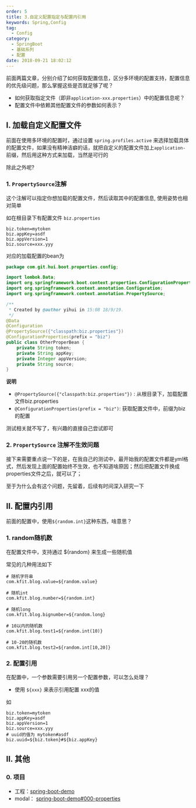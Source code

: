 ```yaml
---
order: 5
title: 3.自定义配置指定与配置内引用
keywords: Spring,Config
tag: 
  - Config
category: 
  - SpringBoot
  - 基础系列
  - 配置
date: 2018-09-21 18:02:12
---
```



前面两篇文章，分别介绍了如何获取配置信息，区分多环境的配置支持，配置信息的优先级问题，那么掌握这些是否就足够了呢？

- 如何获取指定文件（即非`application-xxx.properties`）中的配置信息呢？
- 配置文件中依赖其他配置文件的参数如何表示？

<!-- more -->


## I. 加载自定义配置文件

前面在使用多环境的配置时，通过设置 `spring.profiles.active` 来选择加载具体的配置文件，如果没有精神洁癖的话，就把自定义的配置文件加上`application-`前缀，然后用这种方式来加载，当然是可行的

除此之外呢?

### 1. `PropertySource`注解

这个注解可以指定你想加载的配置文件，然后读取其中的配置信息, 使用姿势也相对简单

如在根目录下有配置文件 `biz.properties`

```properties
biz.token=mytoken
biz.appKey=asdf
biz.appVersion=1
biz.source=xxx.yyy
```

对应的加载配置的bean为

```java
package com.git.hui.boot.properties.config;

import lombok.Data;
import org.springframework.boot.context.properties.ConfigurationProperties;
import org.springframework.context.annotation.Configuration;
import org.springframework.context.annotation.PropertySource;

/**
 * Created by @author yihui in 15:08 18/9/19.
 */
@Data
@Configuration
@PropertySource({"classpath:biz.properties"})
@ConfigurationProperties(prefix = "biz")
public class OtherProperBean {
    private String token;
    private String appKey;
    private Integer appVersion;
    private String source;
}
```

**说明**

- `@PropertySource({"classpath:biz.properties"})` : 从根目录下，加载配置文件biz.properties
- `@ConfigurationProperties(prefix = "biz")`: 获取配置文件中，前缀为biz的配置

测试相关就不写了，有兴趣的直接自己尝试即可

### 2. `PropertySource` 注解不生效问题

接下来需要重点说一下的是，在我自己的测试中，最开始我的配置文件都是yml格式，然后发现上面的配置始终不生效，也不知道啥原因；然后把配置文件换成properties文件之后，就可以了；

至于为什么会有这个问题，先留着，后续有时间深入研究一下

## II. 配置内引用

前面的配置中，使用`${random.int}`这种东西，啥意思？

### 1. random随机数

在配置文件中，支持通过 ${random} 来生成一些随机值

常见的几种用法如下

```properties
# 随机字符串
com.kfit.blog.value=${random.value} 

# 随机int
com.kfit.blog.number=${random.int} 

# 随机long
com.kfit.blog.bignumber=${random.long} 

# 10以内的随机数
com.kfit.blog.test1=${random.int(10)} 

# 10-20的随机数
com.kfit.blog.test2=${random.int[10,20]} 
```

### 2. 配置引用

在配置中，一个参数需要引用另一个配置参数，可以怎么处理？

- 使用 `${xxx}` 来表示引用配置 xxx的值

如

```properties
biz.token=mytoken
biz.appKey=asdf
biz.appVersion=1
biz.source=xxx.yyy
# uuid的值为 mytoken#asdf
biz.uuid=${biz.token}#${biz.appKey}
```



## II. 其他

### 0. 项目

- 工程：[spring-boot-demo](https://github.com/liuyueyi/spring-boot-demo)
- modal： [spring-boot-demo#000-properties](https://github.com/liuyueyi/spring-boot-demo/tree/master/spring-boot/000-properties)

